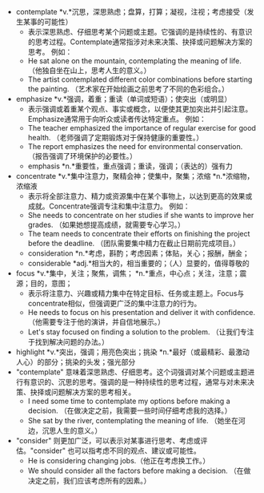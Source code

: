 - contemplate *v.*沉思，深思熟虑；盘算，打算；凝视，注视；考虑接受（发生某事的可能性）
	- 表示深思熟虑、仔细思考某个问题或主题。它强调的是持续性的、有意识的思考过程。Contemplate通常指涉对未来决策、抉择或问题解决方案的思考。 例如：
	- He sat alone on the mountain, contemplating the meaning of life.
	  （他独自坐在山上，思考人生的意义。）
	- The artist contemplated different color combinations before starting the painting.
	  （艺术家在开始绘画之前思考了不同的色彩组合。）
- emphasize *v.*强调，着重；重读（单词或短语）；使突出（或明显）
	- 表示强调或着重某个观点、事实或概念，以便使其更加突出并引起注意。Emphasize通常用于向听众或读者传达特定重点。 例如：
	- The teacher emphasized the importance of regular exercise for good health.
	  （老师强调了定期锻炼对于保持健康的重要性。）
	- The report emphasizes the need for environmental conservation.
	  （报告强调了环境保护的必要性。）
	- emphasis *n.*重要性，重点强调；重读，强调；（表达的）强有力
- concentrate *v.*集中注意力，聚精会神；使集中，聚集；浓缩 *n.*浓缩物，浓缩液
	- 表示将全部注意力、精力或资源集中在某个事物上，以达到更高的效果或成就。Concentrate强调专注和集中注意力。 例如：
	- She needs to concentrate on her studies if she wants to improve her grades.
	  （如果她想提高成绩，就需要专心学习。）
	- The team needs to concentrate their efforts on finishing the project before the deadline.
	  （团队需要集中精力在截止日期前完成项目。）
	- consideration *n.*考虑，斟酌；考虑因素；体贴，关心；报酬，酬金；
	- considerable *adj.*相当大的，相当重要的；（人）显要的，值得尊敬的
- focus *v.*集中，关注；聚焦，调焦； *n.*重点，中心点；关注，注意；震源；目的，意图；
	- 表示将注意力、兴趣或精力集中在特定目标、任务或主题上。Focus与concentrate相似，但强调更广泛的集中注意力的行为。
	- He needs to focus on his presentation and deliver it with confidence.
	  （他需要专注于他的演讲，并自信地展示。）
	- Let's stay focused on finding a solution to the problem.
	  （让我们专注于找到解决问题的办法。）
- highlight *v.*突出，强调；用亮色突出；挑染 *n.*最好（或最精彩、最激动人心）的部分；挑染的头发；强光部分
- "contemplate" 意味着深思熟虑、仔细思考。这个词强调对某个问题或主题进行有意识的、沉思的思考。强调的是一种持续性的思考过程，通常与对未来决策、抉择或问题解决方案的思考相关。
	- I need some time to contemplate my options before making a decision.
	  （在做决定之前，我需要一些时间仔细考虑我的选择。）
	- She sat by the river, contemplating the meaning of life.
	  （她坐在河边，沉思人生的意义。）
- "consider" 则更加广泛，可以表示对某事进行思考、考虑或评估。"consider" 也可以指考虑不同的观点、建议或可能性。
	- He is considering changing jobs.（他正在考虑换工作。）
	- We should consider all the factors before making a decision.
	  （在做决定之前，我们应该考虑所有的因素。）